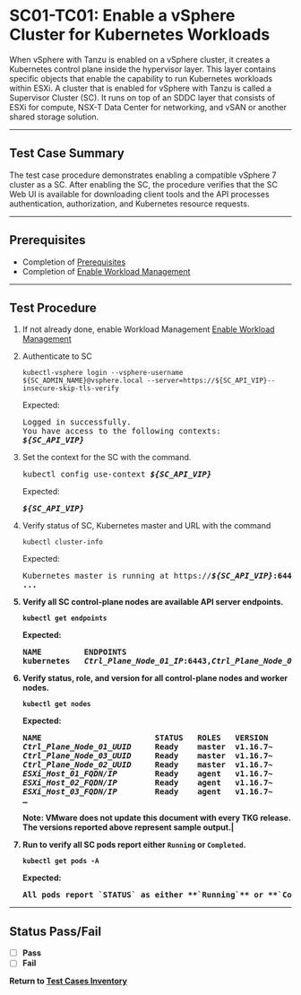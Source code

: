 # SC01-TC01: Enable a vSphere Cluster for Kubernetes Workloads

When vSphere with Tanzu is enabled on a vSphere cluster, it creates a Kubernetes control plane inside the hypervisor layer. This layer contains specific objects that enable the capability to run Kubernetes workloads within ESXi. A cluster that is enabled for vSphere with Tanzu is called a Supervisor Cluster (SC). It runs on top of an SDDC layer that consists of ESXi for compute, NSX-T Data Center for networking, and vSAN or another shared storage solution.

---

## Test Case Summary

The test case procedure demonstrates enabling a compatible vSphere 7 cluster as a SC. After enabling the SC, the procedure verifies that the SC Web UI is available for downloading client tools and the API processes authentication, authorization, and Kubernetes resource requests.

---

## Prerequisites

* Completion of [Prerequisites](prerequisites.md)
* Completion of [Enable Workload Management](enable-workload-management.md)

---

## Test Procedure

1. If not already done, enable Workload Management [Enable Workload Management](enable-workload-management.md)

2. Authenticate to SC

    ```execute
    kubectl-vsphere login --vsphere-username ${SC_ADMIN_NAME}@vsphere.local --server=https://${SC_API_VIP}--insecure-skip-tls-verify
    ```

    Expected:
    <pre>Logged in successfully.<br>You have access to the following contexts:<br><b><i>${SC_API_VIP}</i></b></pre>

3. Set the context for the SC with the command.

    <pre>kubectl config use-context <b><i>${SC_API_VIP}</i></b></pre>

    Expected:
    <pre><b><i>${SC_API_VIP}</i></b></pre>

4. Verify status of SC, Kubernetes master and URL with the command 

    ```execute
    kubectl cluster-info
    ```

    Expected:
    <pre>Kubernetes master is running at https://<b><i>${SC_API_VIP}</i>:6443<br>...</pre>

5. Verify all SC control-plane nodes are available API server endpoints.

    ```execute
    kubectl get endpoints
    ```

    Expected:
    <pre>NAME         ENDPOINTS<br>kubernetes   <i>Ctrl_Plane_Node_01_IP</i>:6443,<i>Ctrl_Plane_Node_02_IP</i>:6443,<i>Ctrl_Plane_Node_03_IP</i>:6443</pre>

6. Verify status, role, and version for all control-plane nodes and worker nodes.

    ```execute
    kubectl get nodes
    ```

    Expected:
    <pre>NAME                        STATUS   ROLES   VERSION<br><i>Ctrl_Plane_Node_01_UUID</i>     Ready    master  v1.16.7~<br><i>Ctrl_Plane_Node_03_UUID</i>     Ready    master  v1.16.7~<br><i>Ctrl_Plane_Node_02_UUID</i>     Ready    master  v1.16.7~<br><i>ESXi_Host_01_FQDN/IP</i>        Ready    agent   v1.16.7~<br><i>ESXi_Host_02_FQDN/IP</i>        Ready    agent   v1.16.7~<br><i>ESXi_Host_03_FQDN/IP</i>        Ready    agent   v1.16.7~<br>…</pre>Note: VMware does not update this document with every TKG release. The versions reported above represent sample output.|

7. Run to verify all SC pods report either `Running` or `Completed`.

    ```execute
    kubectl get pods -A
    ```

    Expected:
    <pre>All pods report `STATUS` as either **`Running`** or **`Completed`**</pre>

---

## Status Pass/Fail

* [  ] Pass
* [  ] Fail

Return to [Test Cases Inventory](../../README.md###Test-Cases-Inventory)

